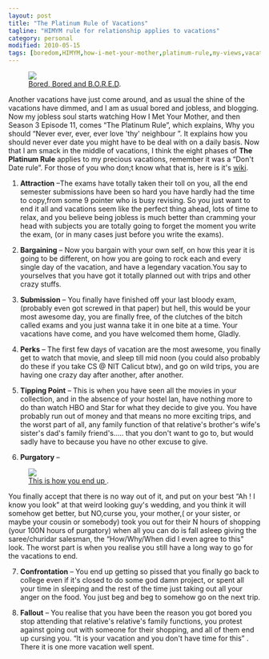 ```yaml
---
layout: post
title: "The Platinum Rule of Vacations"
tagline: "HIMYM rule for relationship applies to vacations"
category: personal
modified: 2010-05-15
tags: [boredom,HIMYM,how-i-met-your-mother,platinum-rule,my-views,vacations]
---
```


<figure class="span-half pull-left">
  <a href="http://chuckwarnockblog.files.wordpress.com/2010/03/bored-baby-1284.jpeg"><img src="http://chuckwarnockblog.files.wordpress.com/2010/03/bored-baby-1284.jpeg"></a>
  <figcaption><a href="http://chuckwarnockblog.files.wordpress.com/2010/03/bored-baby-1284.jpeg">Bored, Bored and B.O.R.E.D</a>.</figcaption>
</figure>

 Another vacations have just come around, and as usual the shine of the vacations have dimmed, and I am as usual bored and jobless, and blogging. Now my jobless soul starts watching How I Met Your Mother, and then Season 3 Episode 11, comes “The Platinum Rule”, which explains, Why you should “Never ever, ever, ever love 'thy' neighbour ”. It explains how you should never ever date you might have to be deal with on a daily basis. Now that I am smack in the middle of vacations, I think the eight phases of **The Platinum Rule** applies to my precious vacations, remember it was a “Don't Date rule”. For those of you who don;t know what that is, here is it's [wiki](http://en.wikipedia.org/wiki/The_Platinum_Rule_%28How_I_Met_Your_Mother%29).


1. **Attraction** –The exams have totally taken their toll on you, all the end semester submissions have been so hard you have hardly had the time to copy,from some 9 pointer who is busy revising. So you just want to end it all and vacations seem like the perfect thing ahead, lots of time to relax, and you believe being jobless is much better than cramming your head with subjects you are totally going to forget the moment you write the exam, (or in many cases just before you write the exams).

2. **Bargaining** – Now you bargain with your own self, on how this year it is going to be different, on how you are going to rock each and every single day of the vacation, and have a legendary vacation.You say to yourselves that you have got it totally planned out with trips and other crazy stuffs.

3. **Submission** – You finally have finished off your last bloody exam, (probably even got screwed in that paper) but hell, this would be your most awesome day, you are finally free, of the clutches of the bitch called exams and you just wanna take it in one bite at a time. Your vacations have come, and you have welcomed them home, Gladly.

4. **Perks** – The first few days of vacation are the most awesome, you finally get to watch that movie, and sleep till mid noon (you could also probably do these if you take CS @ NIT Calicut btw), and go on wild trips, you are having one crazy day after another, after another.

5. **Tipping Point** – This is when you have seen all the movies in your collection, and in the absence of your hostel lan, have nothing more to do than watch HBO and Star for what they decide to give you. You have probably run out of money and that means no more exciting trips, and the worst part of all, any family function of that relative's brother's wife's sister's dad's family friend's..... that you don't want to go to, but would sadly have to because you have no other excuse to give. 


6. **Purgatory** – 

<figure class="span-half pull-right">
  <a href="http://felixker.com/wp-content/uploads/2009/03/pe0060257.jpg"><img src="http://felixker.com/wp-content/uploads/2009/03/pe0060257.jpg"></a>
  <figcaption><a href="http://felixker.com/wp-content/uploads/2009/03/pe0060257.jpg">This is how you end up </a>.</figcaption>
</figure>

 You finally accept that there is no way out of it, and put on your best “Ah ! I know you look” at that weird looking guy's wedding, and you think it will somehow get better, but NO,curse you, your mother,( or your sister, or maybe your cousin or somebody) took you out for their N hours of shopping (your 100N hours of purgatory) when all you can do is fall asleep giving the saree/churidar salesman, the “How/Why/When did I even agree to this" look. The worst part is when you realise you still have a long way to go for the vacations to end.

7. **Confrontation** – You end up getting so pissed that you finally go back to college even if it's closed to do some god damn project, or spent all your time in sleeping and the rest of the time just taking out all your anger on the food. You just beg and beg to somehow go on the next trip.

8. **Fallout** – You realise that you have been the reason you got bored you stop attending that relative's relative's family functions, you protest against going out with someone for their shopping, and all of them end up cursing you. “It is your vacation and you don't have time for this” . There it is one more vacation well spent.